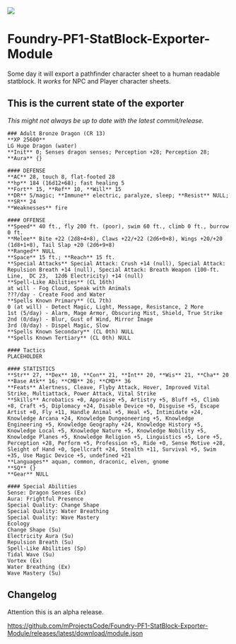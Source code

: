 ![](https://img.shields.io/badge/Foundry-v0.9.249-informational)
<!--- Downloads @ Latest Badge -->
<!--- replace <user>/<repo> with your username/repository -->
<!--- ![Latest Release Download Count](https://img.shields.io/github/downloads/mProjectsCode/Foundry-PF1-StatBlock-Exporter-Module/latest/module.zip) -->

<!--- Forge Bazaar Install % Badge -->
<!--- replace <your-module-name> with the `name` in your manifest -->
<!--- ![Forge Installs](https://img.shields.io/badge/dynamic/json?label=Forge%20Installs&query=package.installs&suffix=%25&url=https%3A%2F%2Fforge-vtt.com%2Fapi%2Fbazaar%2Fpackage%2F<your-module-name>&colorB=4aa94a) -->

# Foundry-PF1-StatBlock-Exporter-Module
Some day it will export a pathfinder character sheet to a human readable statblock.
It *works* for NPC and Player character sheets.

## This is the current state of the exporter
*This might not always be up to date with the latest commit/release.*
```
### Adult Bronze Dragon (CR 13)
**XP 25600**
LG Huge Dragon (water)
**Init** 0; Senses dragon senses; Perception +28; Perception 28;
**Aura** {}

#### DEFENSE
**AC** 28, touch 8, flat-footed 28
**hp** 184 (16d12+68); fast healing 5
**Fort** 15, **Ref** 10, **Will** 15
**DR** 5/magic; **Immune** electric, paralyze, sleep; **Resist** NULL; **SR** 24
**Weaknesses** fire

#### OFFENSE
**Speed** 40 ft., fly 200 ft. (poor), swim 60 ft., climb 0 ft., burrow 0 ft.
**Melee** Bite +22 (2d8+4+8), Claws +22/+22 (2d6+0+8), Wings +20/+20 (1d8+1+8), Tail Slap +20 (2d6+9+8)
**Ranged** NULL
**Space** 15 ft.; **Reach** 15 ft.
**Special Attacks** Special Attack: Crush +14 (null), Special Attack: Repulsion Breath +14 (null), Special Attack: Breath Weapon (100-ft. Line,  DC 23,  12d6 Electricity) +14 (null)
**Spell-Like Abilities** (CL 16th) 
at will - Fog Cloud, Speak with Animals
???/day - Create Food and Water
**Spells Known Primary** (CL 7th) 
0 (at will) - Detect Magic, Light, Message, Resistance, 2 More
1st (5/day) - Alarm, Mage Armor, Obscuring Mist, Shield, True Strike
2nd (0/day) - Blur, Gust of Wind, Mirror Image
3rd (0/day) - Dispel Magic, Slow
**Spells Known Secondary** (CL 0th) NULL
**Spells Known Tertiary** (CL 0th) NULL

#### Tactics
PLACEHOLDER

#### STATISTICS
**Str** 27, **Dex** 10, **Con** 21, **Int** 20, **Wis** 21, **Cha** 20
**Base Atk** 16; **CMB** 26; **CMD** 36
**Feats** Alertness, Cleave, Flyby Attack, Hover, Improved Vital Strike, Multiattack, Power Attack, Vital Strike
**Skills** Acrobatics +0, Appraise +5, Artistry +5, Bluff +5, Climb +8, Craft +5, Diplomacy +24, Disable Device +0, Disguise +5, Escape Artist +0, Fly +11, Handle Animal +5, Heal +5, Intimidate +24, Knowledge Arcana +24, Knowledge Dungeoneering +5, Knowledge Engineering +5, Knowledge Geography +24, Knowledge History +5, Knowledge Local +5, Knowledge Nature +5, Knowledge Nobility +5, Knowledge Planes +5, Knowledge Religion +5, Linguistics +5, Lore +5, Perception +28, Perform +5, Profession +5, Ride +0, Sense Motive +28, Sleight of Hand +0, Spellcraft +24, Stealth +11, Survival +5, Swim +35, Use Magic Device +5, undefined +21
**Languages** aquan, common, draconic, elven, gnome
**SQ** {}
**Gear** NULL

#### Special Abilities
Sense: Dragon Senses (Ex)
Aura: Frightful Presence
Special Quality: Change Shape
Special Quality: Water Breathing
Special Quality: Wave Mastery
Ecology
Change Shape (Su)
Electricity Aura (Su)
Repulsion Breath (Su)
Spell-Like Abilities (Sp)
Tidal Wave (Su)
Vortex (Ex)
Water Breathing (Ex)
Wave Mastery (Su)
```

## Changelog
Attention this is an alpha release.

https://github.com/mProjectsCode/Foundry-PF1-StatBlock-Exporter-Module/releases/latest/download/module.json
